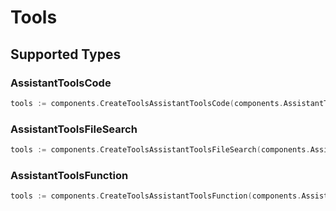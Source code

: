 # Tools


## Supported Types

### AssistantToolsCode

```go
tools := components.CreateToolsAssistantToolsCode(components.AssistantToolsCode{/* values here */})
```

### AssistantToolsFileSearch

```go
tools := components.CreateToolsAssistantToolsFileSearch(components.AssistantToolsFileSearch{/* values here */})
```

### AssistantToolsFunction

```go
tools := components.CreateToolsAssistantToolsFunction(components.AssistantToolsFunction{/* values here */})
```

